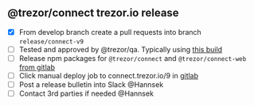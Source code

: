 ## @trezor/connect trezor.io release

-   [x] From develop branch create a pull requests into branch `release/connect-v9`
-   [ ] Tested and approved by @trezor/qa. Typically using [this build](https://suite.corp.sldev.cz/connect/release/connect-v9/)
-   [ ] Release npm packages for `@trezor/connect` and `@trezor/connect-web` [from gitlab](https://gitlab.com/satoshilabs/trezor/trezor-suite/-/pipelines)
-   [ ] Click manual deploy job to connect.trezor.io/9 in [gitlab](https://gitlab.com/satoshilabs/trezor/trezor-suite/-/pipelines?page=1&scope=branches&ref=release%2Fconnect-v9)
-   [ ] Post a release bulletin into Slack @Hannsek
-   [ ] Contact 3rd parties if needed @Hannsek

